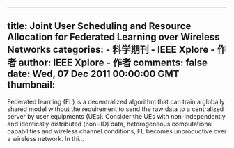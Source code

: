 
---
title: Joint User Scheduling and Resource Allocation for Federated Learning over Wireless Networks
categories: 
    - 科学期刊
    - IEEE Xplore - 作者
author: IEEE Xplore - 作者
comments: false
date: Wed, 07 Dec 2011 00:00:00 GMT
thumbnail: 
---

<div>   
Federated learning (FL) is a decentralized algorithm that can train a globally shared model without the requirement to send the raw data to a centralized server by user equipments (UEs). Consider the UEs with non-independently and identically distributed (non-IID) data, heterogeneous computational capabilities and wireless channel conditions, FL becomes unproductive over a wireless network. In thi...  
</div>
            